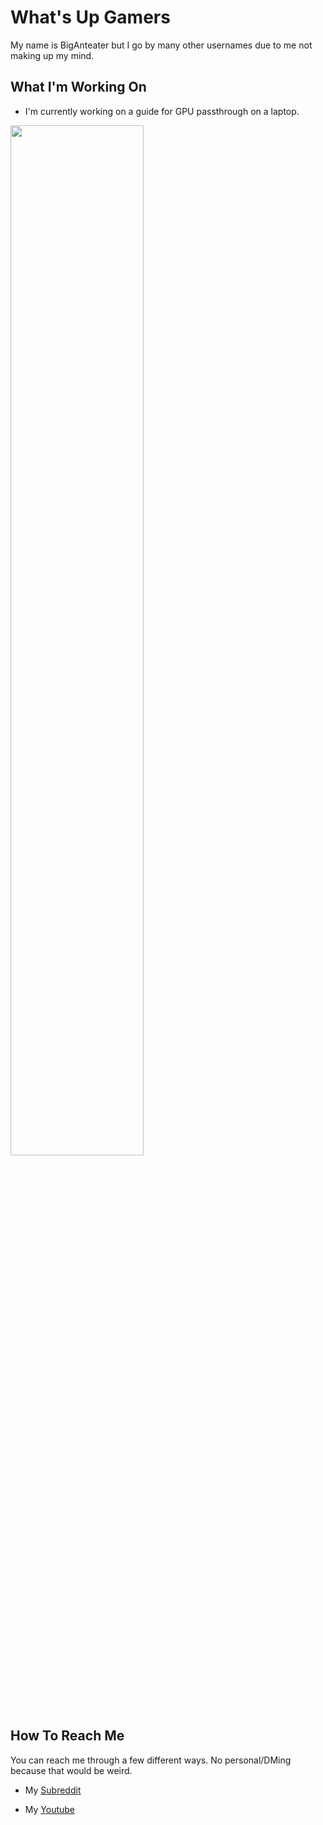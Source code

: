 # What's Up Gamers

My name is BigAnteater but I go by many other usernames due to me not making up my mind.

## What I'm Working On

- I'm currently working on a guide for GPU passthrough on a laptop.

<img src="https://user-images.githubusercontent.com/77298458/154819464-ec5a3960-cd5f-49ce-a3b9-e97d432f961f.jpg" width=65% height=65%>

## How To Reach Me

You can reach me through a few different ways. No personal/DMing because that would be weird.

- My [Subreddit](https://reddit.com/r/wal2d2)

- My [Youtube](https://youtube.com/wxtlpog)

